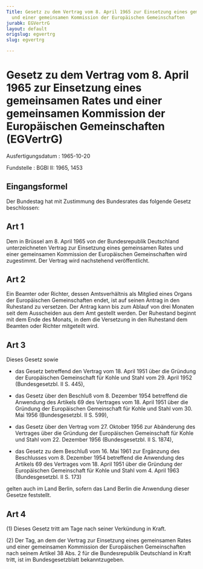 ```yaml
---
Title: Gesetz zu dem Vertrag vom 8. April 1965 zur Einsetzung eines gemeinsamen Rates
  und einer gemeinsamen Kommission der Europäischen Gemeinschaften
jurabk: EGVertrG
layout: default
origslug: egvertrg
slug: egvertrg

---
```


# Gesetz zu dem Vertrag vom 8. April 1965 zur Einsetzung eines gemeinsamen Rates und einer gemeinsamen Kommission der Europäischen Gemeinschaften (EGVertrG)

Ausfertigungsdatum
:   1965-10-20

Fundstelle
:   BGBl II: 1965, 1453

## Eingangsformel

Der Bundestag hat mit Zustimmung des Bundesrates das folgende Gesetz
beschlossen:

## Art 1

Dem in Brüssel am 8. April 1965 von der Bundesrepublik Deutschland
unterzeichneten Vertrag zur Einsetzung eines gemeinsamen Rates und
einer gemeinsamen Kommission der Europäischen Gemeinschaften wird
zugestimmt. Der Vertrag wird nachstehend veröffentlicht.

## Art 2

Ein Beamter oder Richter, dessen Amtsverhältnis als Mitglied eines
Organs der Europäischen Gemeinschaften endet, ist auf seinen Antrag in
den Ruhestand zu versetzen. Der Antrag kann bis zum Ablauf von drei
Monaten seit dem Ausscheiden aus dem Amt gestellt werden. Der
Ruhestand beginnt mit dem Ende des Monats, in dem die Versetzung in
den Ruhestand dem Beamten oder Richter mitgeteilt wird.

## Art 3

Dieses Gesetz sowie

-   das Gesetz betreffend den Vertrag vom 18. April 1951 über die Gründung
    der Europäischen Gemeinschaft für Kohle und Stahl vom 29. April 1952
    (Bundesgesetzbl. II S. 445),


-   das Gesetz über den Beschluß vom 8. Dezember 1954 betreffend die
    Anwendung des Artikels 69 des Vertrages vom 18. April 1951 über die
    Gründung der Europäischen Gemeinschaft für Kohle und Stahl vom 30. Mai
    1956 (Bundesgesetzbl. II S. 599),


-   das Gesetz über den Vertrag vom 27. Oktober 1956 zur Abänderung des
    Vertrages über die Gründung der Europäischen Gemeinschaft für Kohle
    und Stahl vom 22. Dezember 1956 (Bundesgesetzbl. II S. 1874),


-   das Gesetz zu dem Beschluß vom 16. Mai 1961 zur Ergänzung des
    Beschlusses vom 8. Dezember 1954 betreffend die Anwendung des Artikels
    69 des Vertrages vom 18. April 1951 über die Gründung der Europäischen
    Gemeinschaft für Kohle und Stahl vom 4. April 1963 (Bundesgesetzbl. II
    S. 173)



gelten auch im Land Berlin, sofern das Land Berlin die Anwendung
dieser Gesetze feststellt.

## Art 4

(1) Dieses Gesetz tritt am Tage nach seiner Verkündung in Kraft.

(2) Der Tag, an dem der Vertrag zur Einsetzung eines gemeinsamen Rates
und einer gemeinsamen Kommission der Europäischen Gemeinschaften nach
seinem Artikel 38 Abs. 2 für die Bundesrepublik Deutschland in Kraft
tritt, ist im Bundesgesetzblatt bekanntzugeben.


